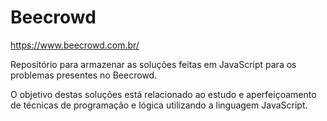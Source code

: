 # Beecrowd

https://www.beecrowd.com.br/


Repositório para armazenar as soluções feitas em JavaScript para os problemas presentes no Beecrowd.

O objetivo destas soluções está relacionado ao estudo e aperfeiçoamento de técnicas de programação e lógica utilizando a linguagem JavaScript.